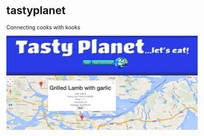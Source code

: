tastyplanet
===========

Connecting cooks with kooks

![TastyPlanet Preview](Rework/tasty-test.png)
